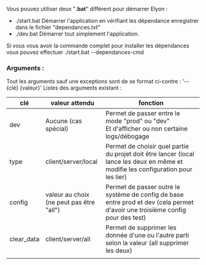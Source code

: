 Vous pouvez utiliser deux "**.bat**" différent pour démarrer Elyon :
- ./start.bat
Démarrer l'application en vérifiant les dépendance enregistrer dans le fichier "dependances.txt"
- ./dev.bat
Démarrer tout simplement l'application.

Si vous vous avoir la commande complet pour installer les dépendances vous pouvez effectuer ./start.bat --dependances-cmd
### **Arguments** :
Tout les arguments sauf une exceptions sont de se format ci-contre : '--{clé} {valeur}'
Listes des arguments existant :

| clé        | valeur attendu                              | fonction                                                                                                                           |
| ---------- | ------------------------------------------- | ---------------------------------------------------------------------------------------------------------------------------------- |
| dev        | Aucune (cas spécial)                        | Permet de passer entre le mode "prod" ou "dev"<br>Et d'afficher ou non certaine logs/débogage                                      |
| type       | client/server/local                         | Permet de choisir quel partie du projet doit être lancer (local lance les deux en même et modifie les configuration pour les lier) |
| config     | valeur au choix<br>(ne peut pas être "all") | Permet de passer outre le système de config de base entre prod et dev (cela permet d'avoir une troisième config pour des test)     |
| clear_data | client/server/all                           | Permet de supprimer les donnée d'une ou l'autre parti selon la valeur (all supprimer les deux)<br>                                 |
|            |                                             |                                                                                                                                    |
